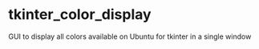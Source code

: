 # tkinter_color_display
GUI to display all colors available on Ubuntu for tkinter in a single window
